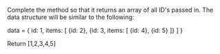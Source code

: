 Complete the method so that it returns an array of all ID's passed in. The data
structure will be similar to the following:

data = {
id: 1,
    items: [
    {id: 2},
    {id: 3, items: [
      {id: 4},
      {id: 5}
    ]}
    ]
}

Return [1,2,3,4,5] 
